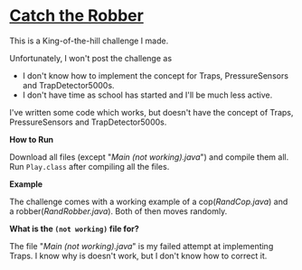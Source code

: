 # [Catch the Robber](http://meta.codegolf.stackexchange.com/a/5480/38214)

This is a King-of-the-hill challenge I made.

Unfortunately, I won't post the challenge as

 - I don't know how to implement the concept for Traps, PressureSensors and TrapDetector5000s.
 - I don't have time as school has started and I'll be much less active.
 
I've written some code which works, but doesn't have the concept of Traps, PressureSensors and TrapDetector5000s.

**How to Run**

Download all files (except "_Main (not working).java_") and compile them all. Run `Play.class` after compiling all the files.

**Example**

The challenge comes with a working example of a cop(_RandCop.java_) and a robber(_RandRobber.java_). Both of then moves randomly.

**What is the `(not working)` file for?**

The file "_Main (not working).java_" is my failed attempt at implementing Traps. I know why is doesn't work, but I don't know how to correct it.

